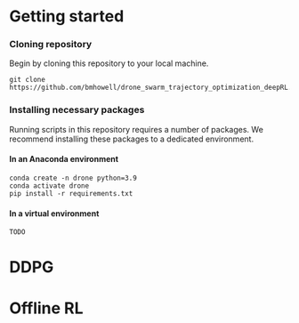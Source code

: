 # Getting started
### Cloning repository
Begin by cloning this repository to your local machine. 
```
git clone https://github.com/bmhowell/drone_swarm_trajectory_optimization_deepRL.git
```
### Installing necessary packages
Running scripts in this repository requires a number of packages. We recommend installing these packages to a dedicated environment.
#### In an Anaconda environment
```
conda create -n drone python=3.9
conda activate drone 
pip install -r requirements.txt
```
#### In a virtual environment 
```
TODO
```

# DDPG

# Offline RL 
